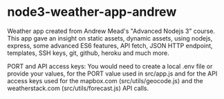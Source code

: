 # node3-weather-app-andrew
Weather app created from Andrew Mead's "Advanced Nodejs 3" course. This app gave an insight on static assets, dynamic assets, using nodejs, express, some advanced ES6 features, API fetch, JSON HTTP endpoint, templates, SSH keys, git, github, heroku and much more.

PORT and API access keys:
You would need to create a local .env file or provide your values, for the PORT value used in src/app.js and for the API access keys used for the mapbox.com (src/utils/geocode.js) and the weatherstack.com (src/utils/forecast.js) API calls.
